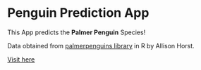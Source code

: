 # Penguin Prediction App

This App predicts the **Palmer Penguin** Species!

Data obtained from [palmerpenguins library](https://github.com/allisonhorst/palmerpenguins) in R by Allison Horst.

[Visit here](https://penguin-classification-app-hcc4oachbhzsqmnp5iafgm.streamlit.app/)
